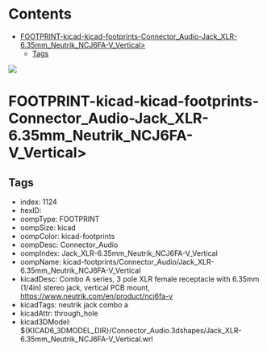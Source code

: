 



Contents
========

* [FOOTPRINT-kicad-kicad-footprints-Connector_Audio-Jack_XLR-6.35mm_Neutrik_NCJ6FA-V_Vertical>](#footprint-kicad-kicad-footprints-connector_audio-jack_xlr-635mm_neutrik_ncj6fa-v_vertical)
	* [Tags](#tags)
  
![][im]
# FOOTPRINT-kicad-kicad-footprints-Connector_Audio-Jack_XLR-6.35mm_Neutrik_NCJ6FA-V_Vertical>

## Tags

- index: 1124
- hexID: 
- oompType: FOOTPRINT
- oompSize: kicad
- oompColor: kicad-footprints
- oompDesc: Connector_Audio
- oompIndex: Jack_XLR-6.35mm_Neutrik_NCJ6FA-V_Vertical
- oompName: kicad-footprints/Connector_Audio/Jack_XLR-6.35mm_Neutrik_NCJ6FA-V_Vertical
- kicadDesc: Combo A series, 3 pole XLR female receptacle with 6.35mm (1/4in) stereo jack, vertical PCB mount, https://www.neutrik.com/en/product/ncj6fa-v
- kicadTags: neutrik jack combo a
- kicadAttr: through_hole
- kicad3DModel: ${KICAD6_3DMODEL_DIR}/Connector_Audio.3dshapes/Jack_XLR-6.35mm_Neutrik_NCJ6FA-V_Vertical.wrl



[im]: image.png
